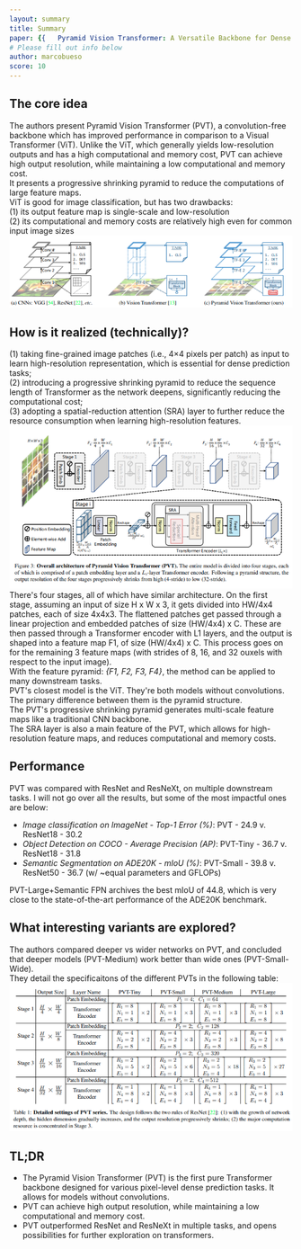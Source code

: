 ```yaml
---
layout: summary
title: Summary
paper: {{	Pyramid Vision Transformer: A Versatile Backbone for Dense Prediction without Convolutions}}
# Please fill out info below
author: marcobueso
score: 10
---
```


## The core idea
The authors present Pyramid Vision Transformer (PVT), a convolution-free backbone which has improved performance in comparison to a Visual Transformer (ViT). Unlike the ViT, which generally yields low-resolution outputs and has a high computational and memory cost, PVT can achieve high output resolution, while maintaining a low computational and memory cost.\
It presents a progressive shrinking pyramid to reduce the computations of large feature maps.\
ViT is good for image classification, but has two drawbacks:\
(1) its output feature map is single-scale and low-resolution\
(2) its computational and memory costs are relatively high even for common input image sizes\
![Wang, 2021](wang2021pyramid_2_a.PNG)

## How is it realized (technically)?
(1) taking fine-grained image patches (i.e., 4×4 pixels per patch) as input to learn high-resolution representation, which is essential for dense prediction tasks;\
(2) introducing a progressive shrinking pyramid to reduce the sequence length of Transformer as the network deepens, significantly reducing the computational cost;\
(3) adopting a spatial-reduction attention (SRA) layer to further reduce the resource consumption when learning high-resolution features.\
![Wang, 2021](wang2021pyramid_2_b.PNG) \
There's four stages, all of which have similar architecture. On the first stage, assuming an input of size H x W x 3, it gets divided into HW/4x4 patches, each of size 4x4x3. The flattened patches get passed through a linear projection and embedded patches of size (HW/4x4) x C. These are then passed through a Transformer encoder with L1 layers, and the output is shaped into a feature map F1, of size (HW/4x4) x C. This process goes on for the remaining 3 feature maps (with strides of 8, 16, and 32 ouxels with respect to the input image).\
With the feature pyramid: *{F1, F2, F3, F4}*, the method can be applied to many downstream tasks.\
PVT's closest model is the ViT. They're both models without convolutions. The primary difference between them is the pyramid structure.\
The PVT's progressive shrinking pyramid generates multi-scale feature maps like a traditional CNN backbone.\
The SRA layer is also a main feature of the PVT, which allows for high-resolution feature maps, and reduces computational and memory costs.



## Performance
PVT was compared with ResNet and ResNeXt, on multiple downstream tasks. I will not go over all the results, but some of the most impactful ones are below:
* *Image classification on ImageNet - Top-1 Error (%)*: PVT - 24.9 v. ResNet18 - 30.2
* *Object Detection on COCO - Average Precision (AP)*: PVT-Tiny - 36.7 v. ResNet18 - 31.8
* *Semantic Segmentation on ADE20K - mIoU (%)*: PVT-Small - 39.8 v. ResNet50 - 36.7 (w/ ~equal parameters and GFLOPs)

PVT-Large+Semantic FPN archives the best mIoU of 44.8, which is very close to the state-of-the-art performance of the ADE20K benchmark. 


## What interesting variants are explored?
The authors compared deeper vs wider networks on PVT, and concluded that deeper models (PVT-Medium) work better than wide ones (PVT-Small-Wide).\
They detail the specificaitons of the different PVTs in the following table:\
![Wang, 2021](wang2021pyramid_2_c.PNG) 

## TL;DR
* The Pyramid Vision Transformer (PVT) is the first pure Transformer backbone designed for various pixel-level dense prediction tasks. It allows for models without convolutions.
* PVT can achieve high output resolution, while maintaining a low computational and memory cost.
* PVT outperformed ResNet and ResNeXt in multiple tasks, and opens possibilities for further exploration on transformers.
